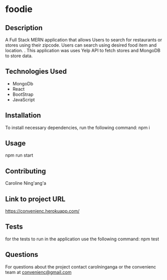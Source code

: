 # foodie

## Description
A Full Stack MERN application that allows Users to search for restaurants or stores using their zipcode. Users can search using desired food item and location.
. This application was uses Yelp API to fetch stores and MongoDB to store data.

## Technologies Used 
- MongoDb
- React 
- BootStrap
- JavaScript

## Installation

To install necessary dependencies, run the following command:
npm i

## Usage
npm run start

## Contributing 
Caroline Ning'ang'a

## Link to project URL
https://convenienc.herokuapp.com/

## Tests

for the tests to run in the application use the following command:
npm test

## Questions

For questions about the project contact carolninganga or the convenienc team at convenienc@gmail.com

